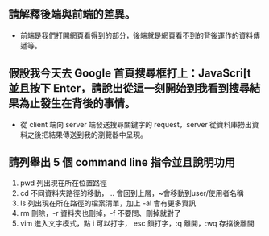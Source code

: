 ## 請解釋後端與前端的差異。
 - 前端是我們打開網頁看得到的部分，後端就是網頁看不到的背後運作的資料傳遞等。

## 假設我今天去 Google 首頁搜尋框打上：JavaScri[t 並且按下 Enter，請說出從這一刻開始到我看到搜尋結果為止發生在背後的事情。
- 從 client 端向 server 端發送搜尋關鍵字的 request，server 從資料庫撈出資料之後把結果傳送到我的瀏覽器中呈現。


## 請列舉出 5 個 command line 指令並且說明功用
1. pwd 列出現在所在位置路徑
2. cd 不同資料夾路徑的移動， .. 會回到上層，~會移動到user/使用者名稱
3. ls 列出現在所在路徑的檔案清單，加上 -al 會有更多資訊
4. rm 刪除，-r 資料夾也刪掉，-f 不要問、刪掉就對了
5. vim 進入文字模式，點 i 可以打字， esc 鎖打字，:q 離開，:wq 存擋後離開